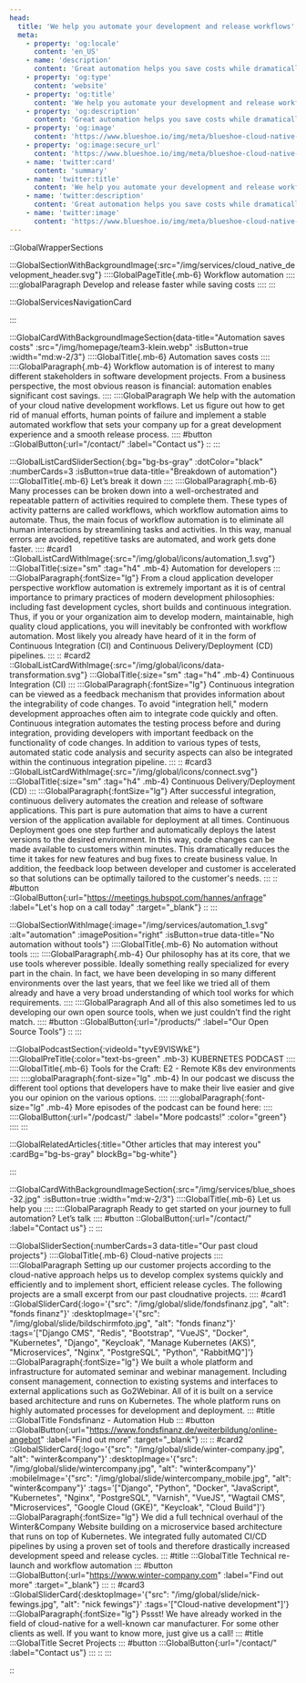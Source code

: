 ```yaml
---
head:
  title: 'We help you automate your development and release workflows'
  meta:
    - property: 'og:locale'
      content: 'en_US'
    - name: 'description'
      content: 'Great automation helps you save costs while dramatically improving development and release velocity. Let us guide you towards your automated future.'
    - property: 'og:type'
      content: 'website'
    - property: 'og:title'
      content: 'We help you automate your development and release workflows'
    - property: 'og:description'
      content: 'Great automation helps you save costs while dramatically improving development and release velocity. Let us guide you towards your automated future.'
    - property: 'og:image'
      content: 'https://www.blueshoe.io/img/meta/blueshoe-cloud-native-devlopment.png'
    - property: 'og:image:secure_url'
      content: 'https://www.blueshoe.io/img/meta/blueshoe-cloud-native-devlopment.png'
    - name: 'twitter:card'
      content: 'summary'
    - name: 'twitter:title'
      content: 'We help you automate your development and release workflows'
    - name: 'twitter:description'
      content: 'Great automation helps you save costs while dramatically improving development and release velocity. Let us guide you towards your automated future.'
    - name: 'twitter:image'
      content: 'https://www.blueshoe.io/img/meta/blueshoe-cloud-native-devlopment.png'
---
```


::GlobalWrapperSections

:::GlobalSectionWithBackgroundImage{:src="/img/services/cloud_native_development_header.svg"}
::::GlobalPageTitle{.mb-6}
Workflow automation
::::
::::globalParagraph
Develop and release faster while saving costs
::::
:::

:::GlobalServicesNavigationCard

:::

:::GlobalCardWithBackgroundImageSection{data-title="Automation saves costs" :src="/img/homepage/team3-klein.webp" :isButton=true  :width="md:w-2/3"}
::::GlobalTitle{.mb-6}
Automation saves costs
::::
::::GlobalParagraph{.mb-4}
Workflow automation is of interest to many different stakeholders in software development projects. From a business perspective, the most obvious reason is financial: automation enables significant cost savings.
::::
::::GlobalParagraph
We help with the automation of your cloud native development workflows. Let us figure out how to get rid of manual efforts, human points of failure and implement a stable automated workflow that sets your company up for a great development experience and a smooth release process.
::::
#button
::GlobalButton{:url="/contact/" :label="Contact us"}
::
:::

:::GlobalListCardSliderSection{:bg="bg-bs-gray" :dotColor="black" :numberCards=3 :isButton=true data-title="Breakdown of automation"}
::::GlobalTitle{.mb-6}
Let’s break it down
::::
::::GlobalParagraph{.mb-6}
Many processes can be broken down into a well-orchestrated and repeatable pattern of activities required to complete them. These types of activity patterns are called workflows, which workflow automation aims to automate. Thus, the main focus of workflow automation is to eliminate all human interactions by streamlining tasks and activities. In this way, manual errors are avoided, repetitive tasks are automated, and work gets done faster.
::::
#card1
::GlobalListCardWithImage{:src="/img/global/icons/automation_1.svg"}
:::GlobalTitle{:size="sm" :tag="h4" .mb-4}
Automation for developers
:::
:::GlobalParagraph{:fontSize="lg"}
From a cloud application developer perspective workflow automation is extremely important as it is of central importance to primary practices of modern development philosophies: including fast development cycles, short builds and continuous integration. Thus, if you or your organization aim to develop modern, maintainable, high quality cloud applications, you will inevitably be confronted with workflow automation. Most likely you already have heard of it in the form of Continuous Integration (CI) and Continuous Delivery/Deployment (CD) pipelines.
:::
::
#card2
::GlobalListCardWithImage{:src="/img/global/icons/data-transformation.svg"}
:::GlobalTitle{:size="sm" :tag="h4" .mb-4}
Continuous Integration (CI)
:::
:::GlobalParagraph{:fontSize="lg"}
Continuous integration can be viewed as a feedback mechanism that provides information about the integrability of code changes. To avoid "integration hell," modern development approaches often aim to integrate code quickly and often. Continuous integration automates the testing process before and during integration, providing developers with important feedback on the functionality of code changes. In addition to various types of tests, automated static code analysis and security aspects can also be integrated within the continuous integration pipeline.
:::
::
#card3
::GlobalListCardWithImage{:src="/img/global/icons/connect.svg"}
:::GlobalTitle{:size="sm" :tag="h4" .mb-4}
Continuous Delivery/Deployment (CD)
:::
:::GlobalParagraph{:fontSize="lg"}
After successful integration, continuous delivery automates the creation and release of software applications. This part is pure automation that aims to have a current version of the application available for deployment at all times. Continuous Deployment goes one step further and automatically deploys the latest versions to the desired environment. In this way, code changes can be made available to customers within minutes. This dramatically reduces the time it takes for new features and bug fixes to create business value. In addition, the feedback loop between developer and customer is accelerated so that solutions can be optimally tailored to the customer's needs.
:::
::
#button
::GlobalButton{:url="https://meetings.hubspot.com/hannes/anfrage" :label="Let's hop on a call today" :target="_blank"}
::
:::

:::GlobalSectionWithImage{:image="/img/services/automation_1.svg" :alt="automation" :imagePosition="right" :isButton=true data-title="No automation without tools"}
::::GlobalTitle{.mb-6}
No automation without tools
::::
::::GlobalParagraph{.mb-4}
Our philosophy has at its core, that we use tools wherever possible. Ideally something really specialized for every part in the chain. In fact, we have been developing in so many different environments over the last years, that we feel like we tried all of them already and have a very broad understanding of which tool works for which requirements.
::::
::::GlobalParagraph
And all of this also sometimes led to us developing our own open source tools, when we just couldn’t find the right match.
::::
#button
::GlobalButton{:url="/products/" :label="Our Open Source Tools"}
::
:::

:::GlobalPodcastSection{:videoId="tyvE9VlSWkE"}
::::GlobalPreTitle{:color="text-bs-green" .mb-3}
KUBERNETES PODCAST
::::
::::GlobalTitle{.mb-6}
Tools for the Craft: E2 - Remote K8s dev environments
::::
::::globalParagraph{:font-size="lg" .mb-4}
In our podcast we discuss the different tool options that developers have to make their live easier and give you our opinion on the various options.
::::
::::globalParagraph{:font-size="lg" .mb-4}
More episodes of the podcast can be found here:
::::
::::GlobalButton{:url="/podcast/" :label="More podcasts!" :color="green"}
::::
:::

:::GlobalRelatedArticles{:title="Other articles that may interest you" :cardBg="bg-bs-gray" blockBg="bg-white"}

:::

:::GlobalCardWithBackgroundImageSection{:src="/img/services/blue_shoes-32.jpg" :isButton=true  :width="md:w-2/3"}
::::GlobalTitle{.mb-6}
Let us help you
::::
::::GlobalParagraph
Ready to get started on your journey to full automation? Let’s talk
::::
#button
::GlobalButton{:url="/contact/" :label="Contact us"}
::
:::

:::GlobalSliderSection{:numberCards=3 data-title="Our past cloud projects"}
::::GlobalTitle{.mb-6}
Cloud-native projects
::::
::::GlobalParagraph
Setting up our customer projects according to the cloud-native approach helps us to develop complex systems quickly and efficiently and to implement short, efficient release cycles. The following projects are a small excerpt from our past cloudnative projects.
::::
#card1
::GlobalSliderCard{:logo='{"src": "/img/global/slide/fondsfinanz.jpg", "alt": "fonds finanz"}' :desktopImage='{"src": "/img/global/slide/bildschirmfoto.jpg", "alt": "fonds finanz"}' :tags='["Django CMS", "Redis", "Bootstrap", "VueJS", "Docker", "Kubernetes", "Django", "Keycloak", "Manage Kubernetes (AKS)", "Microservices", "Nginx", "PostgreSQL", "Python", "RabbitMQ"]'}
:::GlobalParagraph{:fontSize="lg"}
We built a whole platform and infrastructure for automated seminar and webinar management. Including consent management, connection to existing systems and interfaces to external applications such as Go2Webinar. All of it is built on a service based architecture and runs on Kubernetes. The whole platform runs on highly automated processes for development and deployment.
:::
#title
:::GlobalTitle
Fondsfinanz - Automation Hub
:::
#button
:::GlobalButton{:url="https://www.fondsfinanz.de/weiterbildung/online-angebot" :label="Find out more" :target="_blank"}
:::
::
#card2
::GlobalSliderCard{:logo='{"src": "/img/global/slide/winter-company.jpg", "alt": "winter&company"}' :desktopImage='{"src": "/img/global/slide/wintercompany.jpg", "alt": "winter&company"}' :mobileImage='{"src": "/img/global/slide/wintercompany_mobile.jpg", "alt": "winter&company"}' :tags='["Django", "Python", "Docker", "JavaScript", "Kubernetes", "Nginx", "PostgreSQL", "Varnish", "VueJS", "Wagtail CMS", "Microservices", "Google Cloud (GKE)", "Keycloak", "Cloud Build"]'}
:::GlobalParagraph{:fontSize="lg"}
We did a full technical overhaul of the Winter&Company Website building on a microservice based architecture that runs on top of Kubernetes. We integrated fully automated CI/CD pipelines by using a proven set of tools and therefore drastically increased development speed and release cycles.
:::
#title
:::GlobalTitle
Technical re-launch and workflow automation
:::
#button
:::GlobalButton{:url="https://www.winter-company.com" :label="Find out more" :target="_blank"}
:::
::
#card3
::GlobalSliderCard{:desktopImage='{"src": "/img/global/slide/nick-fewings.jpg", "alt": "nick fewings"}' :tags='["Cloud-native development"]'}
:::GlobalParagraph{:fontSize="lg"}
Pssst! We have already worked in the field of cloud-native for a well-known car manufacturer. For some other clients as well. If you want to know more, just give us a call!
:::
#title
:::GlobalTitle
Secret Projects
:::
#button
:::GlobalButton{:url="/contact/" :label="Contact us"}
:::
::
:::

::